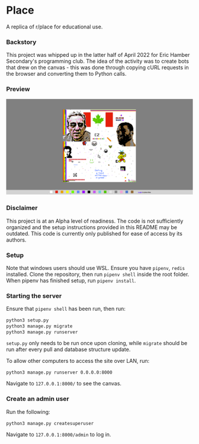 # Place

A replica of r/place for educational use.

### Backstory

This project was whipped up in the latter half of April 2022 for Eric Hamber Secondary's programming club. The idea of the activity was to create bots that drew on the canvas - this was done through copying cURL requests in the browser and converting them to Python calls.

### Preview

![Image1](./showcase/hamberplace.png)

### Disclaimer

This project is at an Alpha level of readiness. The code is not sufficiently organized and the setup instructions provided in this README may be outdated.
This code is currently only published for ease of access by its authors.

### Setup

Note that windows users should use WSL.
Ensure you have `pipenv`, `redis` installed.
Clone the repository, then run `pipenv shell` inside the root folder.
When pipenv has finished setup, run `pipenv install`.

### Starting the server

Ensure that `pipenv shell` has been run, then run:
```
python3 setup.py
python3 manage.py migrate
python3 manage.py runserver
```
`setup.py` only needs to be run once upon cloning, while `migrate` should be run after every pull and 
database structure update.

To allow other computers to access the site over LAN, run:
```
python3 manage.py runserver 0.0.0.0:8000
```
Navigate to `127.0.0.1:8000/` to see the canvas.

### Create an admin user
Run the following:
```bash
python3 manage.py createsuperuser
```
Navigate to `127.0.0.1:8000/admin` to log in.
